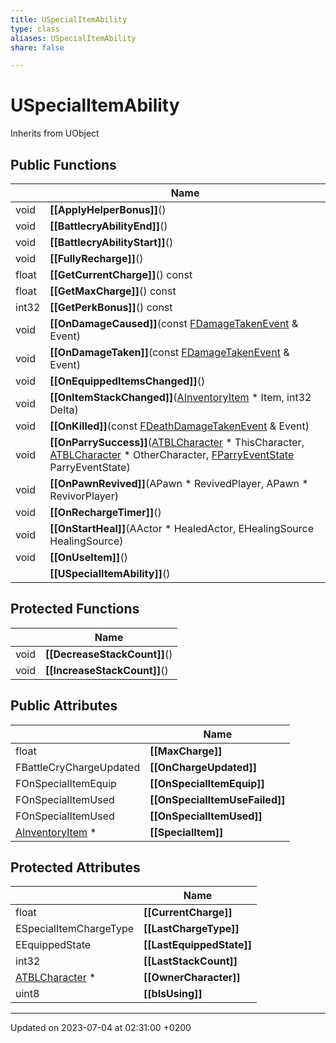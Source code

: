 ```yaml
---
title: USpecialItemAbility
type: class
aliases: USpecialItemAbility
share: false

---
```


# USpecialItemAbility





Inherits from UObject

## Public Functions

|                | Name           |
| -------------- | -------------- |
| void | **[[ApplyHelperBonus]]**() |
| void | **[[BattlecryAbilityEnd]]**() |
| void | **[[BattlecryAbilityStart]]**() |
| void | **[[FullyRecharge]]**() |
| float | **[[GetCurrentCharge]]**() const |
| float | **[[GetMaxCharge]]**() const |
| int32 | **[[GetPerkBonus]]**() const |
| void | **[[OnDamageCaused]]**(const [FDamageTakenEvent](/docs/SDK/Source/Classes/structFDamageTakenEvent.md) & Event) |
| void | **[[OnDamageTaken]]**(const [FDamageTakenEvent](/docs/SDK/Source/Classes/structFDamageTakenEvent.md) & Event) |
| void | **[[OnEquippedItemsChanged]]**() |
| void | **[[OnItemStackChanged]]**([AInventoryItem](/docs/SDK/Source/Classes/classAInventoryItem.md) * Item, int32 Delta) |
| void | **[[OnKilled]]**(const [FDeathDamageTakenEvent](/docs/SDK/Source/Classes/structFDeathDamageTakenEvent.md) & Event) |
| void | **[[OnParrySuccess]]**([ATBLCharacter](/docs/SDK/Source/Classes/classATBLCharacter.md) * ThisCharacter, [ATBLCharacter](/docs/SDK/Source/Classes/classATBLCharacter.md) * OtherCharacter, [FParryEventState](/docs/SDK/Source/Classes/structFParryEventState.md) ParryEventState) |
| void | **[[OnPawnRevived]]**(APawn * RevivedPlayer, APawn * RevivorPlayer) |
| void | **[[OnRechargeTimer]]**() |
| void | **[[OnStartHeal]]**(AActor * HealedActor, EHealingSource HealingSource) |
| void | **[[OnUseItem]]**() |
| | **[[USpecialItemAbility]]**() |

## Protected Functions

|                | Name           |
| -------------- | -------------- |
| void | **[[DecreaseStackCount]]**() |
| void | **[[IncreaseStackCount]]**() |

## Public Attributes

|                | Name           |
| -------------- | -------------- |
| float | **[[MaxCharge]]**  |
| FBattleCryChargeUpdated | **[[OnChargeUpdated]]**  |
| FOnSpecialItemEquip | **[[OnSpecialItemEquip]]**  |
| FOnSpecialItemUsed | **[[OnSpecialItemUseFailed]]**  |
| FOnSpecialItemUsed | **[[OnSpecialItemUsed]]**  |
| [AInventoryItem](/docs/SDK/Source/Classes/classAInventoryItem.md) * | **[[SpecialItem]]**  |

## Protected Attributes

|                | Name           |
| -------------- | -------------- |
| float | **[[CurrentCharge]]**  |
| ESpecialItemChargeType | **[[LastChargeType]]**  |
| EEquippedState | **[[LastEquippedState]]**  |
| int32 | **[[LastStackCount]]**  |
| [ATBLCharacter](/docs/SDK/Source/Classes/classATBLCharacter.md) * | **[[OwnerCharacter]]**  |
| uint8 | **[[bIsUsing]]**  |

-------------------------------

Updated on 2023-07-04 at 02:31:00 +0200